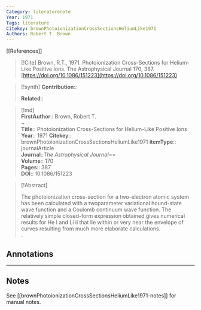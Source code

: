 ```yaml
---
Category: literaturenote
Year: 1971
Tags: literature  
Citekey: brownPhotoionizationCrossSectionsHeliumLike1971
Authors: Robert T. Brown
---
```

[[References]] 

>[!Cite] 
> Brown, R.T., 1971. Photoionization Cross-Sections for Helium-Like Positive Ions. The Astrophysical Journal 170, 387. [https://doi.org/10.1086/151223](https://doi.org/10.1086/151223) 
  
>[!synth] 
>**Contribution**::  
>  
>**Related**::  
>

  
>[!md]  
> **FirstAuthor**:: Brown, Robert T.  
~  
> **Title**:: Photoionization Cross-Sections for Helium-Like Positive Ions 
> **Year**:: 1971 
> **Citekey**:: brownPhotoionizationCrossSectionsHeliumLike1971 
>**itemType**:: journalArticle  
> **Journal**::*The Astrophysical Journal*==  
>**Volume**:: 170  
>**Pages**:: 387  
>**DOI**:: 10.1086/151223 
  

  
> [!Abstract]  
> 
> The photoionization cross-section for a two-electron atomic system has been calculated with a twoparameter variational hound-state wave function and a Coulomb continuum wave function. The relatively simple closed-form expression obtained gives numerical results for He I and Li ii that lie within or very near the envelope of curves resulting from much more elaborate calculations.  
>.
>


## Annotations
--- 

## Notes
See [[brownPhotoionizationCrossSectionsHeliumLike1971-notes]] for manual notes.

















